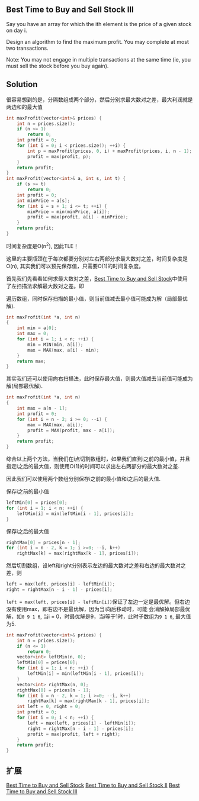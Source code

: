 ## Best Time to Buy and Sell Stock III

Say you have an array for which the ith element is the price of a given stock on day i.

Design an algorithm to find the maximum profit. You may complete at most two transactions.

Note:
You may not engage in multiple transactions at the same time (ie, you must sell the stock before you buy again).

## Solution

很容易想到的是，分隔数组成两个部分，然后分别求最大数对之差，最大利润就是两边和的最大值

```cpp
int maxProfit(vector<int>& prices) {
    int n = prices.size();
    if (n <= 1)
	    return 0;
    int profit = 0;
    for (int i = 0; i < prices.size(); ++i) {
	    int p = maxProfit(prices, 0, i) + maxProfit(prices, i, n - 1);
	    profit = max(profit, p);
    }
    return profit;
}
int maxProfit(vector<int>& a, int s, int t) {
    if (s >= t)
	    return 0;
    int profit = 0;
    int minPrice = a[s];
    for (int i = s + 1; i <= t; ++i) {
	    minPrice = min(minPrice, a[i]);
	    profit = max(profit, a[i] - minPrice);
    }
    return profit;
}
```

时间复杂度是O(n<sup>2</sup>), 因此TLE！

这里的主要瓶颈在于每次都要分别对左右两部分求最大数对之差，时间复杂度是O(n), 其实我们可以预先保存值，只需要O(1)的时间复杂度。

首先我们先看看如何求最大数对之差，[Best Time to Buy and Sell Stock](../BestTimetoBuyandSellStock)中使用了左扫描法求解最大数对之差。即

遍历数组，同时保存扫描的最小值，则当前值减去最小值可能成为解（局部最优解).

```c
int maxProfit(int *a, int n)
{
	int min = a[0];
	int max = 0;
	for (int i = 1; i < n; ++i) {
		min = MIN(min, a[i]);
		max = MAX(max, a[i] - min);
	}
	return max;
}
```

其实我们还可以使用向右扫描法，此时保存最大值，则最大值减去当前值可能成为解(局部最优解).

```c
int maxProfit(int *a, int n)
{
	int max = a[n - 1];
	int profit = 0;
	for (int i = n - 2; i >= 0; --i) {
		max = MAX(max, a[i]);
		profit = MAX(profit, max - a[i]);
	}
	return profit;
}
```

综合以上两个方法，当我们在i点切割数组时，如果我们直到i之前的最小值，并且指定i之后的最大值，则使用O(1)的时间可以求出左右两部分的最大数对之差.

因此我们可以使用两个数组分别保存i之前的最小值和i之后的最大值.

保存i之前的最小值

```c
leftMin[0] = prices[0];
for (int i = 1; i < n; ++i) {
    leftMin[i] = min(leftMin[i - 1], prices[i]);
}
```

保存i之后的最大值

```c
rightMax[0] = prices[n - 1];
for (int i = n - 2, k = 1; i >=0; --i, k++)
	rightMax[k] = max(rightMax[k - 1], prices[i]);
```

然后切割数组，设left和right分别表示左边的最大数对之差和右边的最大数对之差，则

```c
left = max(left, prices[i] - leftMin[i]);
right = rightMax[n - i - 1] - prices[i];
```

`left = max(left, prices[i] - leftMin[i])`保证了左边一定是最优解。但右边没有使用max，即右边不是最优解，因为当i向后移动时，可能
会消解掉局部最优解，如`0 9 1 6`, 当i = 0，时最优解是9，当i等于1时，此时子数组为`9 1 6`, 最大值为5. 

```cpp
int maxProfit(vector<int>& prices) {
    int n = prices.size();
    if (n <= 1)
	    return 0;
    vector<int> leftMin(n, 0);
    leftMin[0] = prices[0];
    for (int i = 1; i < n; ++i) {
	    leftMin[i] = min(leftMin[i - 1], prices[i]);
    }
    vector<int> rightMax(n, 0);
    rightMax[0] = prices[n - 1];
    for (int i = n - 2, k = 1; i >=0; --i, k++)
	    rightMax[k] = max(rightMax[k - 1], prices[i]);
    int left = 0, right = 0;
    int profit = 0;
    for (int i = 0; i < n; ++i) {
	    left = max(left, prices[i] - leftMin[i]);
	    right = rightMax[n - i - 1] - prices[i];
	    profit = max(profit, left + right);
    }
    return profit;
}
```

## 扩展

[Best Time to Buy and Sell Stock](../BestTimetoBuyandSellStock)
[Best Time to Buy and Sell Stock II](../BestTimetoBuyandSellStockII)
[Best Time to Buy and Sell Stock III](../BestTimetoBuyandSellStockIII)
